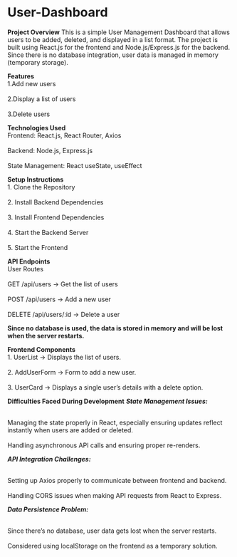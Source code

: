 # User-Dashboard

**Project Overview**
This is a simple User Management Dashboard that allows users to be added, deleted, and displayed in a list format. The project is built using React.js for the frontend and Node.js/Express.js for the backend. Since there is no database integration, user data is managed in memory (temporary storage).

**Features**
 <br> 1.Add new users </br>
<br> 2.Display a list of users </br>
 <br> 3.Delete users </br>

**Technologies Used**
<br> Frontend: React.js, React Router, Axios </br>
<br> Backend: Node.js, Express.js </br>
<br> State Management: React useState, useEffect </br>

**Setup Instructions**
<br> 1. Clone the Repository </br>
<br> 2. Install Backend Dependencies </br>
<br> 3. Install Frontend Dependencies </br>
<br> 4. Start the Backend Server </br>
<br> 5. Start the Frontend </br>

**API Endpoints**
<br> User Routes </br>
<br> GET /api/users → Get the list of users </br>
<br> POST /api/users → Add a new user </br>
<br> DELETE /api/users/:id → Delete a user </br>

**Since no database is used, the data is stored in memory and will be lost when the server restarts.**

**Frontend Components**
<br> 1. UserList → Displays the list of users. </br>
<br> 2. AddUserForm → Form to add a new user. </br>
<br> 3. UserCard → Displays a single user’s details with a delete option. </br>

**Difficulties Faced During Development**
***State Management Issues:***

<br> Managing the state properly in React, especially ensuring updates reflect instantly when users are added or deleted. </br>
<br> Handling asynchronous API calls and ensuring proper re-renders. </br> 

***API Integration Challenges:***

<br> Setting up Axios properly to communicate between frontend and backend. </br>
<br> Handling CORS issues when making API requests from React to Express. </br>

***Data Persistence Problem:***

<br> Since there’s no database, user data gets lost when the server restarts. </br>
<br> Considered using localStorage on the frontend as a temporary solution. </br>

   
